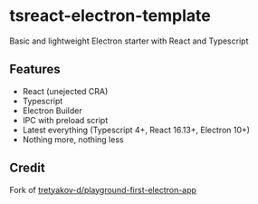 # tsreact-electron-template

Basic and lightweight Electron starter with React and Typescript

## Features

- React (unejected CRA)
- Typescript
- Electron Builder
- IPC with preload script
- Latest everything (Typescript 4+, React 16.13+, Electron 10+)
- Nothing more, nothing less

## Credit

Fork of [tretyakov-d/playground-first-electron-app](https://github.com/tretyakov-d/playground-first-electron-app)

